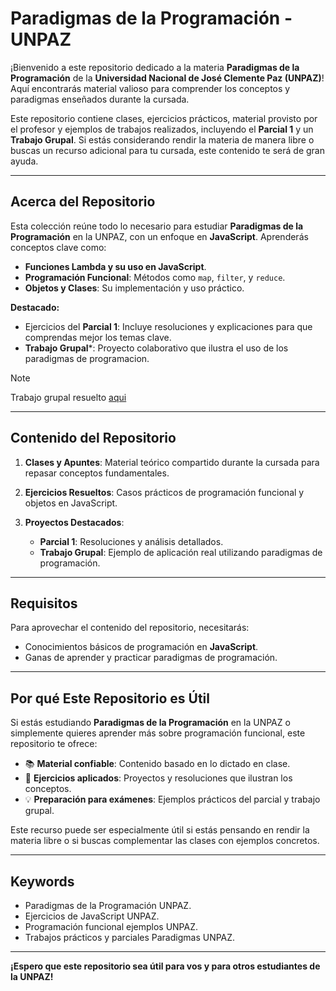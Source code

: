 # **Paradigmas de la Programación - UNPAZ**

¡Bienvenido a este repositorio dedicado a la materia **Paradigmas de la Programación** de la **Universidad Nacional de José Clemente Paz (UNPAZ)**! Aquí encontrarás material valioso para comprender los conceptos y paradigmas enseñados durante la cursada.

Este repositorio contiene clases, ejercicios prácticos, material provisto por el profesor y ejemplos de trabajos realizados, incluyendo el **Parcial 1** y un **Trabajo Grupal**. Si estás considerando rendir la materia de manera libre o buscas un recurso adicional para tu cursada, este contenido te será de gran ayuda.

---

## **Acerca del Repositorio**

Esta colección reúne todo lo necesario para estudiar **Paradigmas de la Programación** en la UNPAZ, con un enfoque en **JavaScript**. Aprenderás conceptos clave como:

- **Funciones Lambda y su uso en JavaScript**.
- **Programación Funcional**: Métodos como `map`, `filter`, y `reduce`.
- **Objetos y Clases**: Su implementación y uso práctico.

**Destacado:**
- Ejercicios del **Parcial 1**: Incluye resoluciones y explicaciones para que comprendas mejor los temas clave.
- **Trabajo Grupal***: Proyecto colaborativo que ilustra el uso de los paradigmas de programacion.

> [!NOTE]
> Trabajo grupal resuelto [aqui](https://github.com/DelosCode/unpaz-tp-paradigmas-de-la-programacion-trenes)

---

## **Contenido del Repositorio**

1. **Clases y Apuntes**: 
   Material teórico compartido durante la cursada para repasar conceptos fundamentales.

2. **Ejercicios Resueltos**: 
   Casos prácticos de programación funcional y objetos en JavaScript.

3. **Proyectos Destacados**:
   - **Parcial 1**: Resoluciones y análisis detallados.
   - **Trabajo Grupal**: Ejemplo de aplicación real utilizando paradigmas de programación.

---

## **Requisitos**

Para aprovechar el contenido del repositorio, necesitarás:
- Conocimientos básicos de programación en **JavaScript**.
- Ganas de aprender y practicar paradigmas de programación.

---

## **Por qué Este Repositorio es Útil**

Si estás estudiando **Paradigmas de la Programación** en la UNPAZ o simplemente quieres aprender más sobre programación funcional, este repositorio te ofrece:

- 📚 **Material confiable**: Contenido basado en lo dictado en clase.
- 🚀 **Ejercicios aplicados**: Proyectos y resoluciones que ilustran los conceptos.
- 💡 **Preparación para exámenes**: Ejemplos prácticos del parcial y trabajo grupal.

Este recurso puede ser especialmente útil si estás pensando en rendir la materia libre o si buscas complementar las clases con ejemplos concretos.

---

## **Keywords**

- Paradigmas de la Programación UNPAZ.
- Ejercicios de JavaScript UNPAZ.
- Programación funcional ejemplos UNPAZ.
- Trabajos prácticos y parciales Paradigmas UNPAZ.

---

**¡Espero que este repositorio sea útil para vos y para otros estudiantes de la UNPAZ!**
